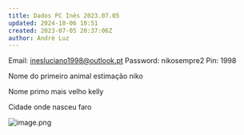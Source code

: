 ```yaml
---
title: Dados PC Inês 2023.07.05
updated: 2024-10-06 10:51
created: 2023-07-05 20:37:06Z
author: André Luz
---
```


Email: [inesluciano1998@outlook.pt](mailto:inesluciano1998@outlook.pt)
Password: nikosempre2
Pin: 1998

Nome do primeiro animal estimação
niko

Nome primo mais velho
kelly

Cidade onde nasceu
faro

![image.png](../../_resources/image-106.png)